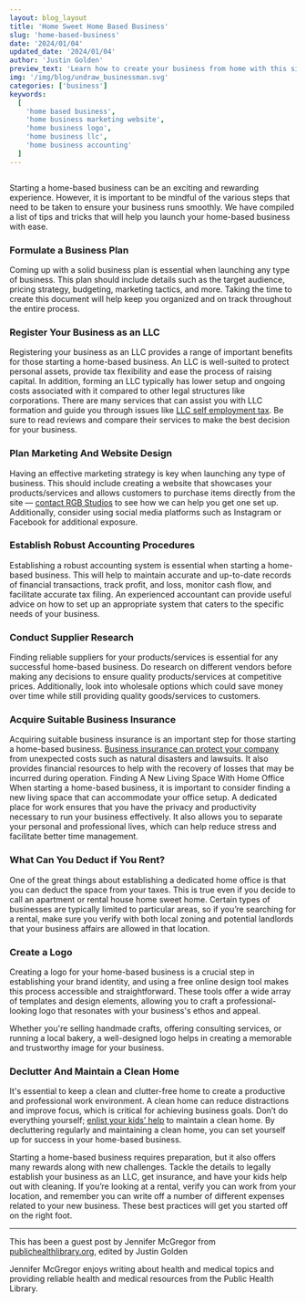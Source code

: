 ```yaml
---
layout: blog_layout
title: 'Home Sweet Home Based Business'
slug: 'home-based-business'
date: '2024/01/04'
updated_date: '2024/01/04'
author: 'Justin Golden'
preview_text: 'Learn how to create your business from home with this simple must read checklist'
img: '/img/blog/undraw_businessman.svg'
categories: ['business']
keywords:
  [
    'home based business',
    'home business marketing website',
    'home business logo',
    'home business llc',
    'home business accounting'
  ]
---
```


<img src="/img/blog/undraw_businessman.svg" alt="" class="bg-white p-4">

Starting a home-based business can be an exciting and rewarding experience. However, it is important to be mindful of the various steps that need to be taken to ensure your business runs smoothly. We have compiled a list of tips and tricks that will help you launch your home-based business with ease.

### Formulate a Business Plan

Coming up with a solid business plan is essential when launching any type of business. This plan should include details such as the target audience, pricing strategy, budgeting, marketing tactics, and more. Taking the time to create this document will help keep you organized and on track throughout the entire process.

### Register Your Business as an LLC

Registering your business as an LLC provides a range of important benefits for those starting a home-based business. An LLC is well-suited to protect personal assets, provide tax flexibility and ease the process of raising capital. In addition, forming an LLC typically has lower setup and ongoing costs associated with it compared to other legal structures like corporations. There are many services that can assist you with LLC formation and guide you through issues like [LLC self employment tax](https://www.zenbusiness.com/llc-self-employment-tax/). Be sure to read reviews and compare their services to make the best decision for your business.

### Plan Marketing And Website Design

Having an effective marketing strategy is key when launching any type of business. This should include creating a website that showcases your products/services and allows customers to purchase items directly from the site — [contact RGB Studios](/contact) to see how we can help you get one set up. Additionally, consider using social media platforms such as Instagram or Facebook for additional exposure.

### Establish Robust Accounting Procedures

Establishing a robust accounting system is essential when starting a home-based business. This will help to maintain accurate and up-to-date records of financial transactions, track profit, and loss, monitor cash flow, and facilitate accurate tax filing. An experienced accountant can provide useful advice on how to set up an appropriate system that caters to the specific needs of your business.

### Conduct Supplier Research

Finding reliable suppliers for your products/services is essential for any successful home-based business. Do research on different vendors before making any decisions to ensure quality products/services at competitive prices. Additionally, look into wholesale options which could save money over time while still providing quality goods/services to customers.

### Acquire Suitable Business Insurance

Acquiring suitable business insurance is an important step for those starting a home-based business. [Business insurance can protect your company](https://digital.com/small-business-insurance-needs/) from unexpected costs such as natural disasters and lawsuits. It also provides financial resources to help with the recovery of losses that may be incurred during operation.
Finding A New Living Space With Home Office
When starting a home-based business, it is important to consider finding a new living space that can accommodate your office setup. A dedicated place for work ensures that you have the privacy and productivity necessary to run your business effectively. It also allows you to separate your personal and professional lives, which can help reduce stress and facilitate better time management.

### What Can You Deduct if You Rent?

One of the great things about establishing a dedicated home office is that you can deduct the space from your taxes. This is true even if you decide to call an apartment or rental house home sweet home. Certain types of businesses are typically limited to particular areas, so if you’re searching for a rental, make sure you verify with both local zoning and potential landlords that your business affairs are allowed in that location.

### Create a Logo

Creating a logo for your home-based business is a crucial step in establishing your brand identity, and using a free online design tool makes this process accessible and straightforward. These tools offer a wide array of templates and design elements, allowing you to craft a professional-looking logo that resonates with your business's ethos and appeal.

Whether you're selling handmade crafts, offering consulting services, or running a local bakery, a well-designed logo helps in creating a memorable and trustworthy image for your business.

### Declutter And Maintain a Clean Home

It's essential to keep a clean and clutter-free home to create a productive and professional work environment. A clean home can reduce distractions and improve focus, which is critical for achieving business goals. Don’t do everything yourself; [enlist your kids’ help](https://cleanerdigs.com/how-to-declutter-your-kids-playroom-in-under-30-minutes/) to maintain a clean home. By decluttering regularly and maintaining a clean home, you can set yourself up for success in your home-based business.

Starting a home-based business requires preparation, but it also offers many rewards along with new challenges. Tackle the details to legally establish your business as an LLC, get insurance, and have your kids help out with cleaning. If you’re looking at a rental, verify you can work from your location, and remember you can write off a number of different expenses related to your new business. These best practices will get you started off on the right foot.

---

This has been a guest post by Jennifer McGregor from [publichealthlibrary.org](https://publichealthlibrary.org/), edited by Justin Golden

Jennifer McGregor enjoys writing about health and medical topics and providing reliable health and medical resources from the Public Health Library.
